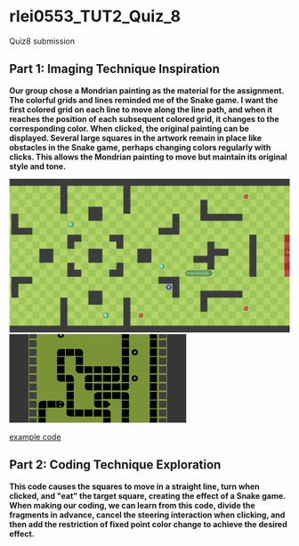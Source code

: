 # rlei0553_TUT2_Quiz_8
Quiz8 submission

## Part 1: Imaging Technique Inspiration
**Our group chose a Mondrian painting as the material for the assignment. The colorful grids and lines reminded me of the Snake game. I want the first colored grid on each line to move along the line path, and when it reaches the position of each subsequent colored grid, it changes to the corresponding color. When clicked, the original painting can be displayed. Several large squares in the artwork remain in place like obstacles in the Snake game, perhaps changing colors regularly with clicks. This allows the Mondrian painting to move but maintain its original style and tone.**

![example](readmeImages/snake%20game.png)
![example](readmeImages/snake%20game2.png)

[example code](https://www.youtube.com/watch?v=baBq5GAL0_U)

## Part 2: Coding Technique Exploration 
__This code causes the squares to move in a straight line, turn when clicked, and "eat" the target square, creating the effect of a Snake game. When making our coding, we can learn from this code, divide the fragments in advance, cancel the steering interaction when clicking, and then add the restriction of fixed point color change to achieve the desired effect.__
